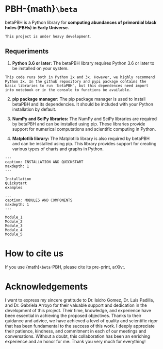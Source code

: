 # PBH-{math}`\beta`

betaPBH is a Python library for **computing abundances of primordial black holes 
(PBHs) in Early Universe.** 


```{warning}
This project is under heavy development.
```

## Requeriments

1. **Python 3.6 or later:** The betaPBH library requires Python 3.6 or later to be installed on your system.

```{note}
This code runs both in Python 2x and 3x. However, we highly recommend Python 3x. In the github repository and pypi package contains the basic libraries to run `betaPBH`, but this dependences need import into notebook or in the console to functions be available.
```

2. **pip package manager:** The pip package manager is used to install betaPBH and its dependencies. It should be included with your Python installation by default.

3. **NumPy and SciPy libraries:** The NumPy and SciPy libraries are required by betaPBH and can be installed using pip. These libraries provide support for numerical computations and scientific computing in Python.

4. **Matplotlib library:** The Matplotlib library is also required by betaPBH and can be installed using pip. This library provides support for creating various types of charts and graphs in Python.


```{toctree}
---
caption: INSTALLATION AND QUICKSTART
maxdepth: 1
---

Installation
Quickstart
examples
```

```{toctree}
---
caption: MODULES AND COMPONENTS
maxdepth: 1
---

Module_1
Module_2
Module_3
Module_4
Module_5
```


# How to cite us

If you use {math}`\beta`-PBH, please cite its pre-print, arXiv:.


# Acknowledgements


I want to express my sincere gratitude to Dr. Isidro Gomez, Dr. Luis Padilla, and Dr. Gabriela Arroyo for their valuable support and dedication in the development of this project. Their time, knowledge, and experience have been essential in achieving the proposed objectives. Thanks to their guidance and advice, we have achieved a level of quality and scientific rigor that has been fundamental to the success of this work. I deeply appreciate their patience, kindness, and commitment in each of our meetings and conversations. Without a doubt, this collaboration has been an enriching experience and an honor for me. Thank you very much for everything!
